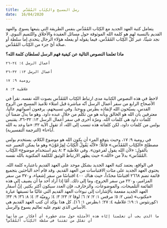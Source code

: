 ```yaml
---
title:  رسل المسيح والكِتَاب المُقَدَّس
date:  16/04/2020
---
```


يتعامل كتبة العهد الجديد مع الكِتَاب المُقَدَّس بنفس الطريقة التي يتبعها يسوع. والعهد القديم بالنسبة لهم هو كلمة الله الموثوقة حول مسائل العقيدة والأخلاق والتّتميم النبوي. لا نجد شيئًا، عبر كلّ الكِتَاب المُقَدَّس، فيما يقوله أو يفعله هؤلاء الرجال يتحدى إما سلطة أو صحّة أيّ جزء من الكِتَاب المُقَدَّس.

**ماذا تعلمنا النصوص التالية عن كيفية فهم الرسل لسلطان كلمة الله؟**

`أعمال الرسل ٤: ٢٤-٢٦`

`أعمال الرسل ١٣: ٣٢-٣٦`

`رومية ٩: ١٧`

`غلاطية ٣: ٨`

لاحظ في هذه النصوص الكتابية مدى ارتباط الكِتَاب المُقَدَّس بصوت الله نفسه. نقرأ في الأصحاح الرابع من سفر أعمال الرسل أنّه مباشرة قبل امتلاء تلاميذ المسيح من الروح القدس، يسبّحون الله لإنقاذه بطرس ويوحنا. وفي تسبيحهم، يرفعون أصواتهم عاليا، معترفين بأن الله هو الخالق وبأنه هو من تكلّم من خلال عبده داود. وهو ما يدلّ ضمنا أن كلمات داود هي كلمات الله. ومرّة أخرى في سفر أعمال الرسل ١٣: ٣٢-٣٦، يقتبس بولس من كلمات داود، لكن كلماته هذه تنسب إلى الله، أذ تقول الآية ٣٢: «ما وعد به الله آباءنا» (الترجمة التفسيرية).

في رومية ٩: ١٧، وحيث يتوقع المرء أن يكون الله هو موضوع الكلام، يستخدم بولس مصطلح «الكِتَاب المُقَدَّس،» قائلاً: «لأنّه يَقُولُ الْكِتَابُ لِفِرْعَوْنَ» وهو ما يمكن التعبير عنه بالقول: «لأن الله يقول لفرعون». وفي غلاطية ٣ :٨ يتم استخدام موضوع» الكِتَاب المُقَدَّس» بدلاً من «الله،» حيث يظهر الارتباط الوثيق للكلمة المكتوبة بالله نفسه.

في الواقع، يعتمد كتبة العهد الجديد بشكل موحد على العهد القديم باعتباره كلمة الله. يحتوي العهد الجديد على مئات الاقتباسات من العهد القديم. وقد قام أحد الباحثين بتجميع قائمة تضم ٢٦٦٨ اقتباسًا محدّداً، حيث هناك ٤٠٠ اقتباسًا من سفر إشعياء، و٣٧٠ من سفر المزامير، و٢٢٠ من سفر الخروج، وما إلى ذلك. أمّا إذا أراد أحد ما أن يضيف إلى هذه القائمة التلميحات، والموضوعات، والزخارف، فإن العدد سيكون أكثر بكثير. إنّ أسفار العهد الجديد مفعمة بالإشارات إلى نبوءات العهد القديم التي غالبًا ما تسبقها عبارة «مكتوب» (متى ٢: ٥؛ مرقس ١: ٢؛ ٧: ٦؛ لوقا ٢: ٢٣؛ ٣: ٤؛ روميّة ٣: ٤؛ ٨: ٣٦؛ ٩: ٣٣؛ ١كورنثوس ١: ١٩؛ غلاطية ٤: ٢٧؛ ١بطرس ١: ١٦). كل هذا يؤكد أن كتب العهد القديم هي الأساس الذي تقوم عليه تعاليم يسوع والرسل.

`ما الذي يجب أن تعلمنا إيّاه هذه الأمثلة حول مدى خطورة أي أفكار من شأنها أن تقلل من ثقتنا في سلطة الكِتَاب المُقَدَّس؟`